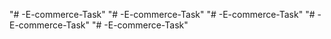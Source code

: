 "# -E-commerce-Task" 
"# -E-commerce-Task" 
"# -E-commerce-Task" 
"# -E-commerce-Task" 
"# -E-commerce-Task" 

